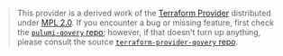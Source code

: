 > This provider is a derived work of the [Terraform Provider](https://github.com/qovery/terraform-provider-qovery)
> distributed under [MPL 2.0](https://www.mozilla.org/en-US/MPL/2.0/). If you encounter a bug or missing feature,
> first check the [`pulumi-qovery` repo](https://github.com/dirien/pulumi-qovery/issues); however, if that doesn't turn up anything,
> please consult the source [`terraform-provider-qovery` repo](https://github.com/qovery/terraform-provider-qovery/issues).
